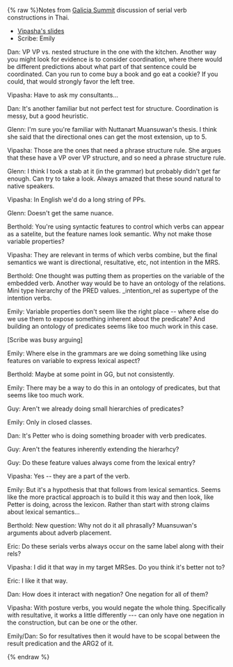 {% raw %}Notes from [Galicia Summit](https://delph-in.github.io/docs/summits/GaliciaSchedule) discussion of serial verb constructions in Thai.

* [Vipasha's slides](https://github.com/delph-in/docs/blob/main/summits/2023/ThaiSVC.pdf)
* Scribe: Emily

Dan: VP VP vs. nested structure in the one with the kitchen. Another way you might look for evidence is to consider coordination, where there would be different predictions about what part of that sentence could be coordinated. Can you run to come buy a book and go eat a cookie? If you could, that would strongly favor the left tree.

Vipasha: Have to ask my consultants...

Dan: It's another familiar but not perfect test for structure. Coordination is messy, but a good heuristic.

Glenn: I'm sure you're familiar with Nuttanart Muansuwan's thesis. I think she said that the directional ones can get the most extension, up to 5.

Vipasha: Those are the ones that need a phrase structure rule. She argues that these have a VP over VP structure, and so need a phrase structure rule.

Glenn: I think I took a stab at it (in the grammar) but probably didn't get far enough. Can try to take a look. Always amazed that these sound natural to native speakers.

Vipasha: In English we'd do a long string of PPs.

Glenn: Doesn't get the same nuance.

Berthold: You're using syntactic features to control which verbs can appear as a satelite, but the feature names look semantic. Why not make those variable properties?

Vipasha: They are relevant in terms of which verbs combine, but the final semantics we want is directional, resultative, etc, not intention in the MRS.

Berthold: One thought was putting them as properties on the variable of the embedded verb. Another way would be to have an ontology of the relations. Mini type hierarchy  of the PRED values. _intention_rel as supertype of the intention verbs.

Emily: Variable properties don't seem like the right place -- where else do we use them to expose something inherent about the predicate? And building an ontology of predicates seems like too much work in this case.

[Scribe was busy arguing]

Emily: Where else in the grammars are we doing something like using features on variable to express lexical aspect?

Berthold: Maybe at some point in GG, but not consistently.

Emily: There may be a way to do this in an ontology of predicates, but that seems like too much work.

Guy: Aren't we already doing small hierarchies of predicates?

Emily: Only in closed classes.

Dan: It's Petter who is doing something broader with verb predicates.

Guy: Aren't the features inherently extending the hierarhcy?

Guy: Do these feature values always come from the lexical entry?

Vipasha: Yes -- they are a part of the verb.

Emily: But it's a hypothesis that that follows from lexical semantics. Seems like the more practical approach is to build it this way and then look, like Petter is doing, across the lexicon. Rather than start with strong claims about lexical semantics...

Berthold: New question: Why not do it all phrasally? Muansuwan's arguments about adverb placement.

Eric: Do these serials verbs always occur on the same label along with their rels?

Vipasha: I did it that way in my target MRSes. Do you think it's better not to?

Eric: I like it that way.

Dan: How does it interact with negation? One negation for all of them?

Vipasha: With posture verbs, you would negate the whole thing. Specifically with resultative, it works a little differently --- can only have one negation in the construction, but can be one or the other.

Emily/Dan: So for resultatives then it would have to be scopal between the result predication and the ARG2 of it.

<update date omitted for speed>{% endraw %}